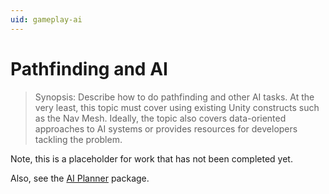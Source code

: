 ```yaml
---
uid: gameplay-ai
---
```

# Pathfinding and AI

> Synopsis: Describe how to do pathfinding  and other AI tasks. At the very least, this topic must cover using existing Unity constructs such as the Nav Mesh. Ideally, the topic also covers data-oriented approaches to AI systems or provides resources for developers tackling the problem.


Note, this is a placeholder for work that has not been completed yet.

Also, see the [AI Planner](https://docs.unity3d.com/Packages/com.unity.ai.planner@latest/index.html) package.